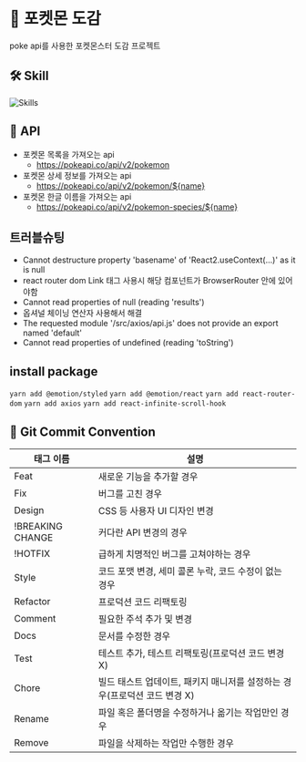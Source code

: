 # 🌌 포켓몬 도감

poke api를 사용한 포켓몬스터 도감 프로젝트

## 🛠 Skill
![Skills](https://skillicons.dev/icons?i=react,vite,yarn,emotion)

## 🚀 API
- 포켓몬 목록을 가져오는 api
  - https://pokeapi.co/api/v2/pokemon
- 포켓몬 상세 정보를 가져오는 api
  - https://pokeapi.co/api/v2/pokemon/${name}
- 포켓몬 한글 이름을 가져오는 api
  - https://pokeapi.co/api/v2/pokemon-species/${name}

## 트러블슈팅
- Cannot destructure property 'basename' of 'React2.useContext(...)' as it is null
- react router dom Link 태그 사용시 해당 컴포넌트가 BrowserRouter 안에 있어야함
- Cannot read properties of null (reading 'results')
- 옵셔널 체이닝 연산자 사용해서 해결
- The requested module '/src/axios/api.js' does not provide an export named 'default'
-  Cannot read properties of undefined (reading 'toString')

## install package
`yarn add @emotion/styled`
`yarn add @emotion/react`
`yarn add react-router-dom`
`yarn add axios`
`yarn add react-infinite-scroll-hook`

## 📄 Git Commit Convention
| 태그 이름 | 설명 |
| --- | --- |
| Feat | 새로운 기능을 추가할 경우 |
| Fix | 버그를 고친 경우 |
| Design | CSS 등 사용자 UI 디자인 변경 |
| !BREAKING CHANGE | 커다란 API 변경의 경우 |
| !HOTFIX | 급하게 치명적인 버그를 고쳐야하는 경우 |
| Style | 코드 포맷 변경, 세미 콜론 누락, 코드 수정이 없는 경우 |
| Refactor | 프로덕션 코드 리팩토링 |
| Comment | 필요한 주석 추가 및 변경 |
| Docs | 문서를 수정한 경우 |
| Test | 테스트 추가, 테스트 리팩토링(프로덕션 코드 변경 X) |
| Chore | 빌드 태스트 업데이트, 패키지 매니저를 설정하는 경우(프로덕션 코드 변경 X) |
| Rename | 파일 혹은 폴더명을 수정하거나 옮기는 작업만인 경우 |
| Remove | 파일을 삭제하는 작업만 수행한 경우 |
